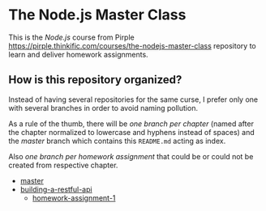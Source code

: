 # The Node.js Master Class

This is the _Node.js_ course from Pirple https://pirple.thinkific.com/courses/the-nodejs-master-class repository to learn and deliver homework assignments.

## How is this repository organized?

Instead of having several repositories for the same curse, I prefer only one with several branches in order to avoid naming pollution.

As a rule of the thumb, there will be *one branch per chapter* (named after the chapter normalized to lowercase and hyphens instead of spaces) and the *master* branch which contains this `README.md` acting as index.

Also *one branch per homework assignment* that could be or could not be created from respective chapter.

* [master](https://github.com/fulldump/pirple-node-master-class)
* [building-a-restful-api](https://github.com/fulldump/pirple-node-master-class/tree/building-a-restful-api)
  * [homework-assignment-1](https://github.com/fulldump/pirple-node-master-class/tree/homework-assignment-1)
